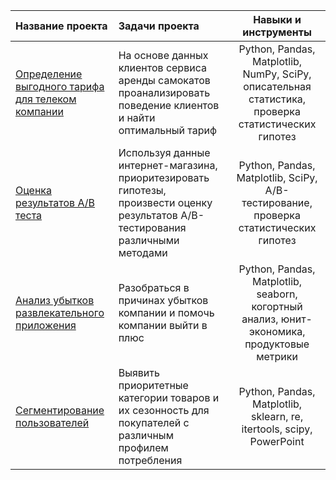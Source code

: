| Название проекта             | Задачи проекта          | Навыки и инструменты                   |
| :-------------------- | :--------------------- |:---------------------------:|
| [Определение выгодного тарифа для телеком компании](https://github.com/AlexSitn/Portfolio/tree/main/statistical_data_analysis) |На основе данных клиентов сервиса аренды самокатов проанализировать поведение клиентов и найти оптимальный тариф | Python, Pandas, Matplotlib, NumPy, SciPy, описательная статистика, проверка статистических гипотез |
| [Оценка результатов А/В теста](https://github.com/AlexSitn/Portfolio/tree/main/ab_test) |Используя данные интернет-магазина, приоритезировать гипотезы, произвести оценку результатов A/B-тестирования различными методами  | Python, Pandas, Matplotlib, SciPy, A/B-тестирование, проверка статистических гипотез |
| [Анализ убытков развлекательного приложения](https://github.com/AlexSitn/Portfolio/tree/main/business_performance_analysis) |Разобраться в причинах убытков компании и помочь компании выйти в плюс  | Python, Pandas, Matplotlib, seaborn, когортный анализ, юнит-экономика, продуктовые метрики |
| [Сегментирование пользователей](https://github.com/AlexSitn/Portfolio/tree/main/user_profiling) |Выявить приоритетные категории товаров и их сезонность для покупателей с различным профилем потребления  | Python, Pandas, Matplotlib, sklearn, re, itertools, scipy, PowerPoint|





